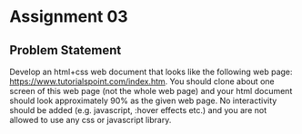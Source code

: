 # Assignment 03

## Problem Statement
Develop an html+css web document that looks like the following web page: https://www.tutorialspoint.com/index.htm. You should clone about one screen of this web page (not the whole web page) and your html document should look approximately 90% as the given web page. No interactivity should be added (e.g. javascript, :hover effects etc.) and you are not allowed to use any css or javascript library.


